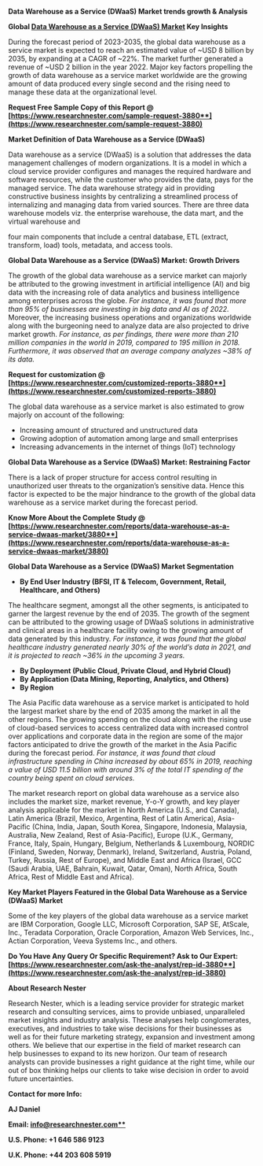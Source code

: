 ﻿**Data Warehouse as a Service (DWaaS) Market trends growth & Analysis**



**Global [Data Warehouse as a Service (DWaaS) Market](https://www.researchnester.com/reports/data-warehouse-as-a-service-dwaas-market/3880) Key Insights** 

During the forecast period of 2023-2035, the global data warehouse as a service market is expected to reach an estimated value of ~USD 8 billion by 2035, by expanding at a CAGR of ~22%. The market further generated a revenue of ~USD 2 billion in the year 2022. Major key factors propelling the growth of data warehouse as a service market worldwide are the growing amount of data produced every single second and the rising need to manage these data at the organizational level. 

**Request Free Sample Copy of this Report @ [https://www.researchnester.com/sample-request-3880**](https://www.researchnester.com/sample-request-3880)**


**Market Definition of Data Warehouse as a Service (DWaaS)** 

Data warehouse as a service (DWaaS) is a solution that addresses the data management challenges of modern organizations. It is a model in which a cloud service provider configures and manages the required hardware and software resources, while the customer who provides the data, pays for the managed service. The data warehouse strategy aid in providing constructive business insights by centralizing a streamlined process of internalizing and managing data from varied sources. There are three data warehouse models viz.  the enterprise warehouse, the data mart, and the virtual warehouse and 

four main components that include a central database, ETL (extract, transform, load) tools, metadata, and access tools.

**Global Data Warehouse as a Service (DWaaS) Market: Growth Drivers** 

The growth of the global data warehouse as a service market can majorly be attributed to the growing investment in artificial intelligence (AI) and big data with the increasing role of data analytics and business intelligence among enterprises across the globe. *For instance, it was found that more than 95% of businesses are investing in big data and AI as of 2022.* Moreover, the increasing business operations and organizations worldwide along with the burgeoning need to analyze data are also projected to drive market growth. *For instance, as per findings, there were more than 210 million companies in the world in 2019, compared to 195 million in 2018. Furthermore, it was observed that an average company analyzes ~38% of its data.*

**Request for customization @ [https://www.researchnester.com/customized-reports-3880**](https://www.researchnester.com/customized-reports-3880)**

The global data warehouse as a service market is also estimated to grow majorly on account of the following: 

- Increasing amount of structured and unstructured data
- Growing adoption of automation among large and small enterprises
- Increasing advancements in the internet of things (IoT) technology



**Global Data Warehouse as a Service (DWaaS) Market: Restraining Factor** 

There is a lack of proper structure for access control resulting in unauthorized user threats to the organization’s sensitive data. Hence this factor is expected to be the major hindrance to the growth of the global data warehouse as a service market during the forecast period. 



**Know More About the Complete Study @ [https://www.researchnester.com/reports/data-warehouse-as-a-service-dwaas-market/3880**](https://www.researchnester.com/reports/data-warehouse-as-a-service-dwaas-market/3880)**





**Global Data Warehouse as a Service (DWaaS) Market Segmentation**   

- **By End User Industry (BFSI, IT & Telecom, Government, Retail, Healthcare, and Others)**

The healthcare segment, amongst all the other segments, is anticipated to garner the largest revenue by the end of 2035. The growth of the segment can be attributed to the growing usage of DWaaS solutions in administrative and clinical areas in a healthcare facility owing to the growing amount of data generated by this industry. *For instance, it was found that the global healthcare industry generated nearly 30% of the world’s data in 2021, and it is projected to reach ~36% in the upcoming 3 years.*

- **By Deployment (Public Cloud, Private Cloud, and Hybrid Cloud)**
- **By Application (Data Mining, Reporting, Analytics, and Others)**
- **By Region** 

The Asia Pacific data warehouse as a service market is anticipated to hold the largest market share by the end of 2035 among the market in all the other regions. The growing spending on the cloud along with the rising use of cloud-based services to access centralized data with increased control over applications and corporate data in the region are some of the major factors anticipated to drive the growth of the market in the Asia Pacific during the forecast period. *For instance, it was found that cloud infrastructure spending in China increased by about 65% in 2019, reaching a value of USD 11.5 billion with around 3% of the total IT spending of the country being spent on cloud services.*

The market research report on global data warehouse as a service also includes the market size, market revenue, Y-o-Y growth, and key player analysis applicable for the market in North America (U.S., and Canada), Latin America (Brazil, Mexico, Argentina, Rest of Latin America), Asia-Pacific (China, India, Japan, South Korea, Singapore, Indonesia, Malaysia, Australia, New Zealand, Rest of Asia-Pacific), Europe (U.K., Germany, France, Italy, Spain, Hungary, Belgium, Netherlands & Luxembourg, NORDIC (Finland, Sweden, Norway, Denmark), Ireland, Switzerland, Austria, Poland, Turkey, Russia, Rest of Europe), and Middle East and Africa (Israel, GCC (Saudi Arabia, UAE, Bahrain, Kuwait, Qatar, Oman), North Africa, South Africa, Rest of Middle East and Africa). 



**Key Market Players Featured in the Global Data Warehouse as a Service (DWaaS) Market** 

Some of the key players of the global data warehouse as a service market are IBM Corporation, Google LLC, Microsoft Corporation, SAP SE, AtScale, Inc., Teradata Corporation, Oracle Corporation, Amazon Web Services, Inc., Actian Corporation, Veeva Systems Inc., and others. 

**Do You Have Any Query Or Specific Requirement? Ask to Our Expert: [https://www.researchnester.com/ask-the-analyst/rep-id-3880**](https://www.researchnester.com/ask-the-analyst/rep-id-3880)**



**About Research Nester** 

Research Nester, which is a leading service provider for strategic market research and consulting services, aims to provide unbiased, unparalleled market insights and industry analysis. These analyses help conglomerates, executives, and industries to take wise decisions for their businesses as well as for their future marketing strategy, expansion and investment among others. We believe that our expertise in the field of market research can help businesses to expand to its new horizon. Our team of research analysts can provide businesses a right guidance at the right time, while our out of box thinking helps our clients to take wise decision in order to avoid future uncertainties. 

**Contact for more Info:** 

**AJ Daniel** 

**Email: [info@researchnester.com**](mailto:info@researchnester.com)** 

**U.S. Phone: +1 646 586 9123**  

**U.K. Phone: +44 203 608 5919** 




